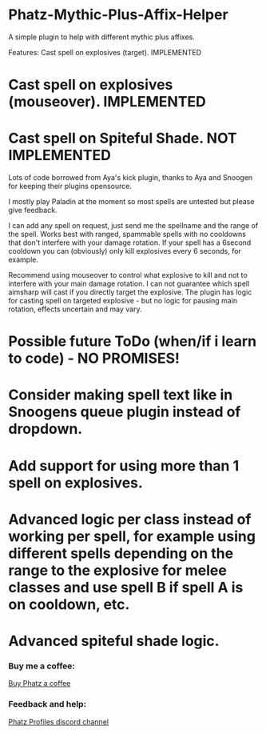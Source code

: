 # Phatz-Mythic-Plus-Affix-Helper
A simple plugin to help with different mythic plus affixes.

Features:
 Cast spell on explosives (target). IMPLEMENTED
# Cast spell on explosives (mouseover). IMPLEMENTED
# Cast spell on Spiteful Shade. NOT IMPLEMENTED

Lots of code borrowed from Aya's kick plugin, thanks to Aya and Snoogen for keeping their plugins opensource.

I mostly play Paladin at the moment so most spells are untested but please give feedback.

I can add any spell on request, just send me the spellname and the range of the spell.
Works best with ranged, spammable spells with no cooldowns that don't interfere with your damage rotation.
If your spell has a 6second cooldown you can (obviously) only kill explosives every 6 seconds, for example.

Recommend using mouseover to control what explosive to kill and not to interfere with your main damage rotation. I can not guarantee which spell aimsharp will cast if you directly target the explosive. The plugin has logic for casting spell on targeted explosive - but no logic for pausing main rotation, effects uncertain and may vary.


# Possible future ToDo (when/if i learn to code) - NO PROMISES!
# Consider making spell text like in Snoogens queue plugin instead of dropdown.
# Add support for using more than 1 spell on explosives.
# Advanced logic per class instead of working per spell, for example using different spells depending on the range to the explosive for melee classes and use spell B if spell A is on cooldown, etc.
# Advanced spiteful shade logic.

### Buy me a coffee:
[Buy Phatz a coffee](https://www.buymeacoffee.com/xBPGQvDa8c)

### Feedback and help:
[Phatz Profiles discord channel](https://discord.gg/DaWn95VxPY)
